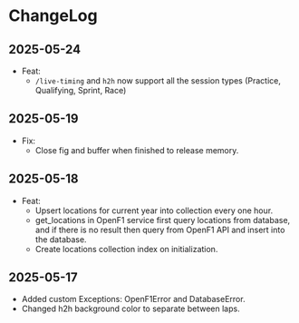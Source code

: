 # ChangeLog

## 2025-05-24
- Feat:
    - `/live-timing` and `h2h` now support all the session types (Practice, Qualifying, Sprint, Race)

## 2025-05-19
- Fix:
    - Close fig and buffer when finished to release memory.

## 2025-05-18
- Feat:
    - Upsert locations for current year into collection every one hour.
    - get_locations in OpenF1 service first query locations from database, and if there is no result then query from OpenF1 API and insert into the database.
    - Create locations collection index on initialization.

## 2025-05-17
- Added custom Exceptions: OpenF1Error and DatabaseError.
- Changed h2h background color to separate between laps.